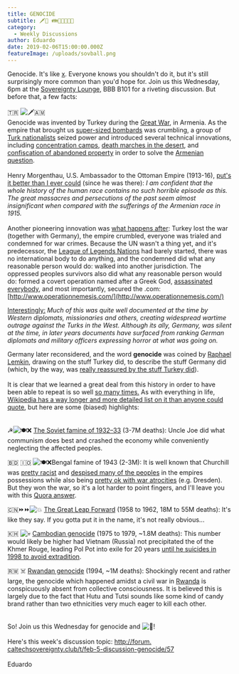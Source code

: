 ```yaml
---
title: GENOCIDE
subtitle: 🗡️🔪 👪👥🤼👯😵🔫
category:
  - Weekly Discussions
author: Eduardo
date: 2019-02-06T15:00:00.000Z
featureImage: /uploads/sovball.png
---
```

Genocide. It's like [x](https://bestlifeonline.com/crimes-everyone-has-done/). Everyone knows you shouldn't do it, but it's still surprisingly more common than you'd hope for. Join us this Wednesday, 6pm at the [Sovereignty Lounge](https://i.imgur.com/zQNZHyv.jpg), BBB B101 for a riveting discussion. But before that, a few facts:\
\
🇹🇷 ![🗡](https://mail.google.com/mail/e/1f5e1)️🇦🇲\
Genocide was invented by Turkey during the [Great War](https://en.wikipedia.org/wiki/History_of_the_Ottoman_Empire_during_World_War_I), in Armenia. As the empire that brought us [super-sized bombards](https://www.historyanswers.co.uk/medieval-renaissance/ottoman-super-cannon-the-bombard-that-built-an-empire/) was crumbling, a group of [Turk nationalists](https://en.wikipedia.org/wiki/Young_Turks) seized power and introduced several technical innovations, including [concentration camps](https://en.wikipedia.org/wiki/Deir_ez-Zor_Camps), [death marches in the desert](http://www.armin.am/armeniansgenocide/en/Encyclopedia_Of_armenian_genocide_death_march), and [confiscation of abandoned property](https://en.wikipedia.org/wiki/Confiscation_of_Armenian_properties_in_Turkey) in order to solve the [Armenian question](http://www.genocide1915.org/fragorochsvar_bakgrund.html).\
\
Henry Morgenthau, U.S. Ambassador to the Ottoman Empire (1913-16), [put's it better than I ever could](https://www.armenian-genocide.org/statement_morgenthau.html) (since he was there): *I am confident that the whole history of the human race contains no such horrible episode as this. The great massacres and persecutions of the past seem almost insignificant when compared with the sufferings of the Armenian race in 1915.*\
\
Another pioneering innovation was [what happens after](https://en.wikipedia.org/wiki/Turkish_courts-martial_of_1919%E2%80%931920): Turkey lost the war (together with Germany), the empire crumbled, everyone was trialed and condemned for war crimes. Because the UN wasn't a thing yet, and it's predecessor, the [League of Legends Nations](https://en.wikipedia.org/wiki/League_of_Nations) had barely started, there was no international body to do anything, and the condemned did what any reasonable person would do: walked into another jurisdiction. The oppressed peoples survivors also did what any reasonable person would do: formed a covert operation named after a Greek God, [assassinated everybody](https://en.wikipedia.org/wiki/Operation_Nemesis), and most importantly, secured the .com: [http://www.operationnemesis.​com/](http://www.operationnemesis.com/)

[Interestingly:](https://archive.nytimes.com/www.nytimes.com/ref/timestopics/topics_armeniangenocide.html?mcubz=1) *Much of this was quite well documented at the time by Western diplomats, missionaries and others, creating widespread wartime outrage against the Turks in the West. Although its ally, Germany, was silent at the time, in later years documents have surfaced from ranking German diplomats and military officers expressing horror at what was going on.*

Germany later reconsidered, and the word **genocide** was coined by [Raphael Lemkin](https://encyclopedia.ushmm.org/content/en/article/coining-a-word-and-championing-a-cause-the-story-of-raphael-lemkin), drawing on the stuff Turkey did, to describe the stuff Germany did (which, by the way, was [really reassured by the stuff Turkey did](https://www.armenian-genocide.org/hitler.html)).\
\
It is clear that we learned a great deal from this history in order to have been able to repeat is so well [so many times.](https://en.wikipedia.org/wiki/List_of_genocides_by_death_toll) As with everything in life, [Wikipedia has a way longer and more detailed list on it than anyone could quote](https://en.wikipedia.org/wiki/Genocides_in_history), but here are some (biased) highlights:\
\
\
☭![🍽](https://mail.google.com/mail/e/1f37d)️❌ [The Soviet famine of 1932–33](https://en.wikipedia.org/wiki/Soviet_famine_of_1932%E2%80%9333) (3-7M deaths): Uncle Joe did what communism does best and crashed the economy while conveniently neglecting the affected peoples.



🇧🇩 🇮🇴 ![🍽](https://mail.google.com/mail/e/1f37d)️❌Bengal famine of 1943 (2-3M): It is well known that Churchill was [pretty racist](http://content.time.com/time/magazine/article/0,9171,2031992,00.html) and [despised many of the peoples](https://www.independent.co.uk/news/uk/politics/not-his-finest-hour-the-dark-side-of-winston-churchill-2118317.html) in the empires possessions while also being [pretty ok with war atrocities](https://www.bbc.com/news/magazine-29701767) (e.g. Dresden). But they won the war, so it's a lot harder to point fingers, and I'll leave you with this [Quora answer](https://www.quora.com/Why-is-Winston-Churchill-hated-in-India%5C).



🇨🇳⏩⏩![💥](https://mail.google.com/mail/e/1f4a5) [The Great Leap Forward](https://en.wikipedia.org/wiki/Great_Leap_Forward) (1958 to 1962, 18M to 55M deaths): It's like they say. If you gotta put it in the name, it's not really obvious...



🇰🇭 ![💀](https://mail.google.com/mail/e/1f480) [Cambodian genocide](https://en.wikipedia.org/wiki/Cambodian_genocide) (1975 to 1979, ~1.8M deaths): This number would likely be higher had Vietnam (Russia) not precipitated the of the Khmer Rouge, leading Pol Pot into exile for 20 years [until he suicides in 1998 to avoid extradition](https://www.phnompenhpost.com/national-post-depth/twenty-years-after-pol-pot-died-broken-man-his-memory-looms-large).



🇷🇼 ☠️ [Rwandan genocide](https://en.wikipedia.org/wiki/Rwandan_genocide) (1994, ~1M deaths): Shockingly recent and rather large, the genocide which happened amidst a civil war in [Rwanda](https://en.wikipedia.org/wiki/Rwanda) is conspicuously absent from collective consciousness. It is believed this is largely due to the fact that Hutu and Tutsi sounds like some kind of candy brand rather than two ethnicities very much eager to kill each other.\
\
\
So! Join us this Wednesday for genocide and ![🍕](https://mail.google.com/mail/e/1f355)!\
\
Here's this week's discussion topic: [http://forum.​caltechsovereignty.club/t/feb-​5-discussion-genocide/57](http://forum.caltechsovereignty.club/t/feb-5-discussion-genocide/57)\
\
Eduardo